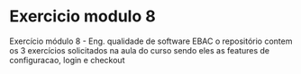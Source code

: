 # Exercicio modulo 8
Exercício módulo 8 - Eng. qualidade de software EBAC
o repositório contem os 3 exercícios solicitados na aula do curso
sendo eles as features de configuracao, login e checkout
